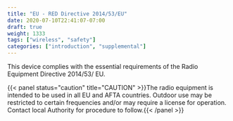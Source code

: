 ```yaml
---
title: "EU - RED Directive 2014/53/EU"
date: 2020-07-10T22:41:07-07:00
draft: true
weight: 1333
tags: ["wireless", "safety"]
categories: ["introduction", "supplemental"]
---
```


This device complies with the essential requirements of the Radio Equipment Directive 2014/53/ EU.

{{< panel status="caution" title="CAUTION" >}}The radio equipment is intended to be used in all EU and AFTA countries. Outdoor use may be restricted to certain frequencies and/or may require a license for operation. Contact local Authority for procedure to follow.{{< /panel >}}
